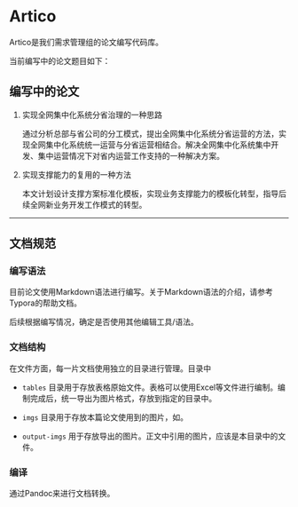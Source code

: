 # Artico

Artico是我们需求管理组的论文编写代码库。

当前编写中的论文题目如下：

## 编写中的论文

1. 实现全网集中化系统分省治理的一种思路

   通过分析总部与省公司的分工模式，提出全网集中化系统分省运营的方法，实现全网集中化系统统一运营与分省运营相结合。解决全网集中化系统集中开发、集中运营情况下对省内运营工作支持的一种解决方案。

2. 实现支撑能力的复用的一种方法

   本文计划设计支撑方案标准化模板，实现业务支撑能力的模板化转型，指导后续全网新业务开发工作模式的转型。​


-----

## 文档规范

### 编写语法

目前论文使用Markdown语法进行编写。关于Markdown语法的介绍，请参考Typora的帮助文档。

后续根据编写情况，确定是否使用其他编辑工具/语法。

### 文档结构

在文件方面，每一片文档使用独立的目录进行管理。目录中 

*  `tables` 目录用于存放表格原始文件。表格可以使用Excel等文件进行编制。编制完成后，统一导出为图片格式，存放到指定的目录中。


* `imgs` 目录用于存放本篇论文使用到的图片，如。
* `output-imgs` 用于存放导出的图片。正文中引用的图片，应该是本目录中的文件。

### 编译

通过Pandoc来进行文档转换。